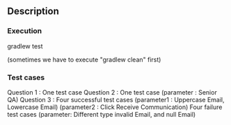## Description



### Execution

gradlew test

(sometimes we have to execute "gradlew clean" first)

### Test cases

Question 1 : One test case
Question 2 : One test case 
             (parameter : Senior QA)
Question 3 : Four successful test cases
             (parameter1 : Uppercase Email, Lowercase Email)
             (parameter2 : Click Receive Communication)
             Four failure test cases
             (parameter: Different type invalid Email, and null Email)





